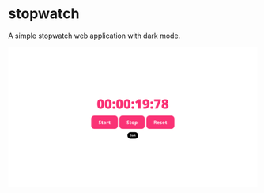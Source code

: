 # stopwatch
A simple stopwatch web application with dark mode.

![application interface](/img/counter.png)